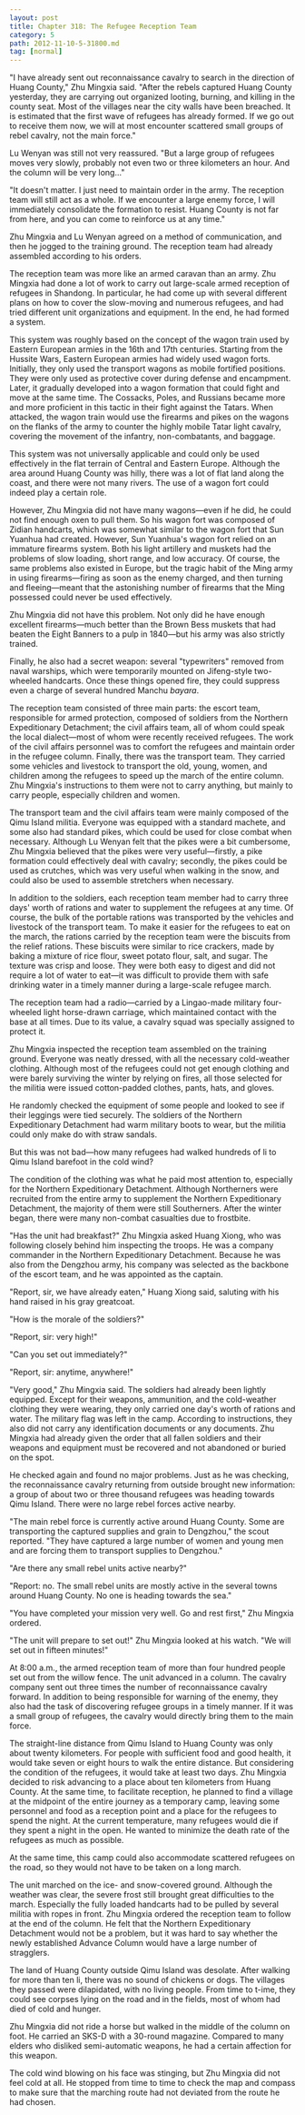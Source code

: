 ```yaml
---
layout: post
title: Chapter 318: The Refugee Reception Team
category: 5
path: 2012-11-10-5-31800.md
tag: [normal]
---
```


"I have already sent out reconnaissance cavalry to search in the direction of Huang County," Zhu Mingxia said. "After the rebels captured Huang County yesterday, they are carrying out organized looting, burning, and killing in the county seat. Most of the villages near the city walls have been breached. It is estimated that the first wave of refugees has already formed. If we go out to receive them now, we will at most encounter scattered small groups of rebel cavalry, not the main force."

Lu Wenyan was still not very reassured. "But a large group of refugees moves very slowly, probably not even two or three kilometers an hour. And the column will be very long..."

"It doesn't matter. I just need to maintain order in the army. The reception team will still act as a whole. If we encounter a large enemy force, I will immediately consolidate the formation to resist. Huang County is not far from here, and you can come to reinforce us at any time."

Zhu Mingxia and Lu Wenyan agreed on a method of communication, and then he jogged to the training ground. The reception team had already assembled according to his orders.

The reception team was more like an armed caravan than an army. Zhu Mingxia had done a lot of work to carry out large-scale armed reception of refugees in Shandong. In particular, he had come up with several different plans on how to cover the slow-moving and numerous refugees, and had tried different unit organizations and equipment. In the end, he had formed a system.

This system was roughly based on the concept of the wagon train used by Eastern European armies in the 16th and 17th centuries. Starting from the Hussite Wars, Eastern European armies had widely used wagon forts. Initially, they only used the transport wagons as mobile fortified positions. They were only used as protective cover during defense and encampment. Later, it gradually developed into a wagon formation that could fight and move at the same time. The Cossacks, Poles, and Russians became more and more proficient in this tactic in their fight against the Tatars. When attacked, the wagon train would use the firearms and pikes on the wagons on the flanks of the army to counter the highly mobile Tatar light cavalry, covering the movement of the infantry, non-combatants, and baggage.

This system was not universally applicable and could only be used effectively in the flat terrain of Central and Eastern Europe. Although the area around Huang County was hilly, there was a lot of flat land along the coast, and there were not many rivers. The use of a wagon fort could indeed play a certain role.

However, Zhu Mingxia did not have many wagons—even if he did, he could not find enough oxen to pull them. So his wagon fort was composed of Zidian handcarts, which was somewhat similar to the wagon fort that Sun Yuanhua had created. However, Sun Yuanhua's wagon fort relied on an immature firearms system. Both his light artillery and muskets had the problems of slow loading, short range, and low accuracy. Of course, the same problems also existed in Europe, but the tragic habit of the Ming army in using firearms—firing as soon as the enemy charged, and then turning and fleeing—meant that the astonishing number of firearms that the Ming possessed could never be used effectively.

Zhu Mingxia did not have this problem. Not only did he have enough excellent firearms—much better than the Brown Bess muskets that had beaten the Eight Banners to a pulp in 1840—but his army was also strictly trained.

Finally, he also had a secret weapon: several "typewriters" removed from naval warships, which were temporarily mounted on Jifeng-style two-wheeled handcarts. Once these things opened fire, they could suppress even a charge of several hundred Manchu *bayara*.

The reception team consisted of three main parts: the escort team, responsible for armed protection, composed of soldiers from the Northern Expeditionary Detachment; the civil affairs team, all of whom could speak the local dialect—most of whom were recently received refugees. The work of the civil affairs personnel was to comfort the refugees and maintain order in the refugee column. Finally, there was the transport team. They carried some vehicles and livestock to transport the old, young, women, and children among the refugees to speed up the march of the entire column. Zhu Mingxia's instructions to them were not to carry anything, but mainly to carry people, especially children and women.

The transport team and the civil affairs team were mainly composed of the Qimu Island militia. Everyone was equipped with a standard machete, and some also had standard pikes, which could be used for close combat when necessary. Although Lu Wenyan felt that the pikes were a bit cumbersome, Zhu Mingxia believed that the pikes were very useful—firstly, a pike formation could effectively deal with cavalry; secondly, the pikes could be used as crutches, which was very useful when walking in the snow, and could also be used to assemble stretchers when necessary.

In addition to the soldiers, each reception team member had to carry three days' worth of rations and water to supplement the refugees at any time. Of course, the bulk of the portable rations was transported by the vehicles and livestock of the transport team. To make it easier for the refugees to eat on the march, the rations carried by the reception team were the biscuits from the relief rations. These biscuits were similar to rice crackers, made by baking a mixture of rice flour, sweet potato flour, salt, and sugar. The texture was crisp and loose. They were both easy to digest and did not require a lot of water to eat—it was difficult to provide them with safe drinking water in a timely manner during a large-scale refugee march.

The reception team had a radio—carried by a Lingao-made military four-wheeled light horse-drawn carriage, which maintained contact with the base at all times. Due to its value, a cavalry squad was specially assigned to protect it.

Zhu Mingxia inspected the reception team assembled on the training ground. Everyone was neatly dressed, with all the necessary cold-weather clothing. Although most of the refugees could not get enough clothing and were barely surviving the winter by relying on fires, all those selected for the militia were issued cotton-padded clothes, pants, hats, and gloves.

He randomly checked the equipment of some people and looked to see if their leggings were tied securely. The soldiers of the Northern Expeditionary Detachment had warm military boots to wear, but the militia could only make do with straw sandals.

But this was not bad—how many refugees had walked hundreds of li to Qimu Island barefoot in the cold wind?

The condition of the clothing was what he paid most attention to, especially for the Northern Expeditionary Detachment. Although Northerners were recruited from the entire army to supplement the Northern Expeditionary Detachment, the majority of them were still Southerners. After the winter began, there were many non-combat casualties due to frostbite.

"Has the unit had breakfast?" Zhu Mingxia asked Huang Xiong, who was following closely behind him inspecting the troops. He was a company commander in the Northern Expeditionary Detachment. Because he was also from the Dengzhou army, his company was selected as the backbone of the escort team, and he was appointed as the captain.

"Report, sir, we have already eaten," Huang Xiong said, saluting with his hand raised in his gray greatcoat.

"How is the morale of the soldiers?"

"Report, sir: very high!"

"Can you set out immediately?"

"Report, sir: anytime, anywhere!"

"Very good," Zhu Mingxia said. The soldiers had already been lightly equipped. Except for their weapons, ammunition, and the cold-weather clothing they were wearing, they only carried one day's worth of rations and water. The military flag was left in the camp. According to instructions, they also did not carry any identification documents or any documents. Zhu Mingxia had already given the order that all fallen soldiers and their weapons and equipment must be recovered and not abandoned or buried on the spot.

He checked again and found no major problems. Just as he was checking, the reconnaissance cavalry returning from outside brought new information: a group of about two or three thousand refugees was heading towards Qimu Island. There were no large rebel forces active nearby.

"The main rebel force is currently active around Huang County. Some are transporting the captured supplies and grain to Dengzhou," the scout reported. "They have captured a large number of women and young men and are forcing them to transport supplies to Dengzhou."

"Are there any small rebel units active nearby?"

"Report: no. The small rebel units are mostly active in the several towns around Huang County. No one is heading towards the sea."

"You have completed your mission very well. Go and rest first," Zhu Mingxia ordered.

"The unit will prepare to set out!" Zhu Mingxia looked at his watch. "We will set out in fifteen minutes!"

At 8:00 a.m., the armed reception team of more than four hundred people set out from the willow fence. The unit advanced in a column. The cavalry company sent out three times the number of reconnaissance cavalry forward. In addition to being responsible for warning of the enemy, they also had the task of discovering refugee groups in a timely manner. If it was a small group of refugees, the cavalry would directly bring them to the main force.

The straight-line distance from Qimu Island to Huang County was only about twenty kilometers. For people with sufficient food and good health, it would take seven or eight hours to walk the entire distance. But considering the condition of the refugees, it would take at least two days. Zhu Mingxia decided to risk advancing to a place about ten kilometers from Huang County. At the same time, to facilitate reception, he planned to find a village at the midpoint of the entire journey as a temporary camp, leaving some personnel and food as a reception point and a place for the refugees to spend the night. At the current temperature, many refugees would die if they spent a night in the open. He wanted to minimize the death rate of the refugees as much as possible.

At the same time, this camp could also accommodate scattered refugees on the road, so they would not have to be taken on a long march.

The unit marched on the ice- and snow-covered ground. Although the weather was clear, the severe frost still brought great difficulties to the march. Especially the fully loaded handcarts had to be pulled by several militia with ropes in front. Zhu Mingxia ordered the reception team to follow at the end of the column. He felt that the Northern Expeditionary Detachment would not be a problem, but it was hard to say whether the newly established Advance Column would have a large number of stragglers.

The land of Huang County outside Qimu Island was desolate. After walking for more than ten li, there was no sound of chickens or dogs. The villages they passed were dilapidated, with no living people. From time to t-ime, they could see corpses lying on the road and in the fields, most of whom had died of cold and hunger.

Zhu Mingxia did not ride a horse but walked in the middle of the column on foot. He carried an SKS-D with a 30-round magazine. Compared to many elders who disliked semi-automatic weapons, he had a certain affection for this weapon.

The cold wind blowing on his face was stinging, but Zhu Mingxia did not feel cold at all. He stopped from time to time to check the map and compass to make sure that the marching route had not deviated from the route he had chosen.